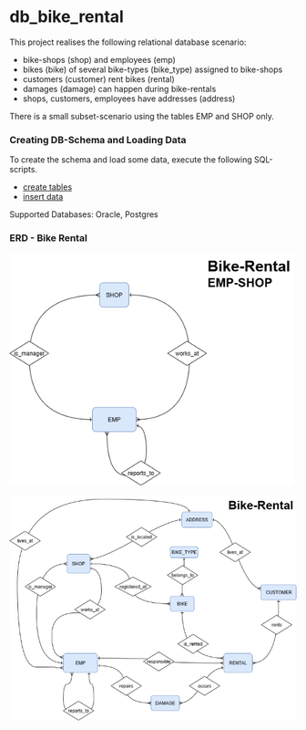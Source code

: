 # db_bike_rental
This project realises the following relational database scenario: 
- bike-shops (shop) and employees (emp)
- bikes (bike) of several bike-types (bike_type) assigned to bike-shops
- customers (customer) rent bikes (rental)
- damages (damage) can happen during bike-rentals
- shops, customers, employees have addresses (address)
  
There is a small subset-scenario using the tables EMP and SHOP only.

### Creating DB-Schema and Loading Data
To create the schema and load some data, execute the following SQL-scripts.
* [create tables](./sql/10_schema/create_tables_all.sql)
* [insert data](./sql/20_data/insert_all.sql)

Supported Databases: Oracle, Postgres


### ERD - Bike Rental 

<p align="left">
  <img src="figures/erd01_small.drawio.png" alt="ERD - Emp/Shop" width="500">
</p>


<p align="left">
  <img src="figures/erd01.drawio.png" alt="ERD - Emp/Shop" width="650">
</p>

